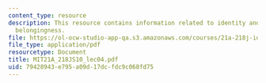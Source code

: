 ```yaml
---
content_type: resource
description: This resource contains information related to identity and categorical
  belongingness.
file: https://ol-ocw-studio-app-qa.s3.amazonaws.com/courses/21a-218j-identity-and-difference-spring-2010/79428943e795a09d17dcfdc9c068fd75_MIT21A_218JS10_lec04.pdf
file_type: application/pdf
resourcetype: Document
title: MIT21A_218JS10_lec04.pdf
uid: 79428943-e795-a09d-17dc-fdc9c068fd75
---
```

